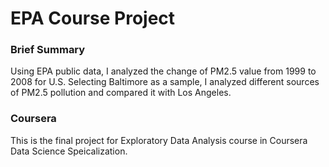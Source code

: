 # EPA Course Project
### Brief Summary
Using EPA public data, I analyzed the change of PM2.5 value from 1999 to 2008 for U.S. Selecting Baltimore as a sample,
I analyzed different sources of PM2.5 pollution and compared it with Los Angeles.
### Coursera
This is the final project for Exploratory Data Analysis course in Coursera Data Science Speicalization.
